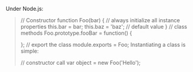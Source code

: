 Under Node.js:


> // Constructor
> function Foo(bar) {
>   // always initialize all instance properties
>   this.bar = bar;
>   this.baz = 'baz'; // default value
> }
> // class methods
> Foo.prototype.fooBar = function() {
> 
> };
> // export the class
> module.exports = Foo;
> Instantiating a class is simple:
> 
> // constructor call
> var object = new Foo('Hello');

